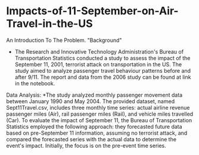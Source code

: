 # Impacts-of-11-September-on-Air-Travel-in-the-US
An Introduction To The Problem. "Background"
* The Research and Innovative Technology Administration's Bureau of Transportation Statistics conducted a study to assess the impact of the September 11, 2001, terrorist attack on transportation in the US. The study aimed to analyze passenger travel behaviour patterns before and after 9/11. The report and data from the 2006 study can be found at link in the notebook.

Data Analysis:
*The study analyzed monthly passenger movement data between January 1990 and May 2004. The provided dataset, named Sept11Travel.csv, includes three monthly time series: actual airline revenue passenger miles (Air), rail passenger miles (Rail), and vehicle miles travelled (Car). To evaluate the impact of September 11, the Bureau of Transportation Statistics employed the following approach: they forecasted future data based on pre-September 11 information, assuming no terrorist attack, and compared the forecasted series with the actual data to determine the event's impact. Initially, the focus is on the pre-event time series.
